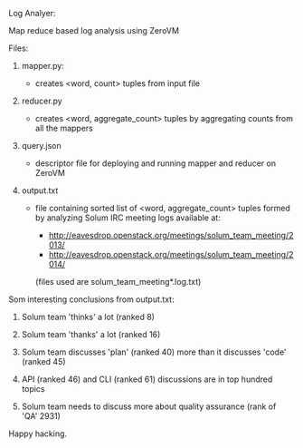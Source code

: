 Log Analyer:

Map reduce based log analysis using ZeroVM


Files:

1) mapper.py:
   - creates $<$word, count$>$ tuples from input file

2) reducer.py
   - creates <word, aggregate_count> tuples by aggregating
     counts from all the mappers

3) query.json
   - descriptor file for deploying and running mapper and
     reducer on ZeroVM

4) output.txt
   - file containing sorted list of <word, aggregate_count> tuples
     formed by analyzing Solum IRC meeting logs available at:
     - http://eavesdrop.openstack.org/meetings/solum_team_meeting/2013/
     - http://eavesdrop.openstack.org/meetings/solum_team_meeting/2014/

     (files used are solum_team_meeting*.log.txt)


Som interesting conclusions from output.txt:

1) Solum team 'thinks' a lot (ranked 8)

2) Solum team 'thanks' a lot (ranked 16)

3) Solum team discusses 'plan' (ranked 40) more than it discusses 'code' (ranked 45)

4) API (ranked 46) and CLI (ranked 61) discussions are in top hundred topics

5) Solum team needs to discuss more about quality assurance (rank of 'QA' 2931)


Happy hacking.


   

 
